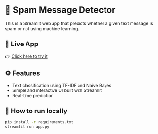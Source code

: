 # 📧 Spam Message Detector

This is a Streamlit web app that predicts whether a given text message is spam or not using machine learning.

## 🔗 Live App
👉 [Click here to try it](https://spam-detector-madhumithamohankumar.streamlit.app/)

## ⚙️ Features
- Text classification using TF-IDF and Naive Bayes
- Simple and interactive UI built with Streamlit
- Real-time prediction

## 🧪 How to run locally
```bash
pip install -r requirements.txt
streamlit run app.py

